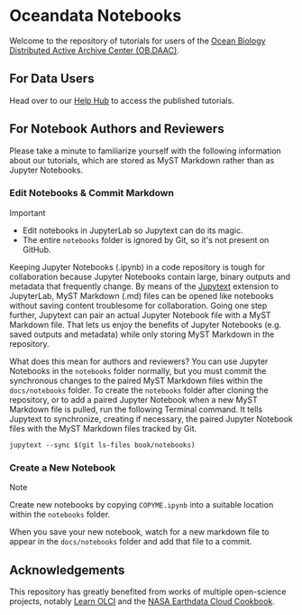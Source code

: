 # Oceandata Notebooks

Welcome to the repository of tutorials for users of the [Ocean Biology Distributed Active Archive Center (OB.DAAC)][OB].

[OB]: https://www.earthdata.nasa.gov/centers/ob-daac

## For Data Users

Head over to our [Help Hub] to access the published tutorials.

[Help Hub]: https://nasa.github.io/oceandata-notebooks/

## For Notebook Authors and Reviewers

Please take a minute to familiarize yourself with the following information about our tutorials, which are stored as MyST Markdown rather than as Jupyter Notebooks.

### Edit Notebooks & Commit Markdown

> [!IMPORTANT]
> - Edit notebooks in JupyterLab so Jupytext can do its magic.
> - The entire `notebooks` folder is ignored by Git, so it's not present on GitHub.

Keeping Jupyter Notebooks (.ipynb) in a code repository is tough for collaboration because Jupyter Notebooks contain large, binary outputs and metadata that frequently change.
By means of the [Jupytext] extension to JupyterLab, MyST Markdown (.md) files can be opened like notebooks without saving content troublesome for collaboration.
Going one step further, Jupytext can pair an actual Jupyter Notebook file with a MyST Markdown file.
That lets us enjoy the benefits of Jupyter Notebooks (e.g. saved outputs and metadata) while only storing MyST Markdown in the repository.

What does this mean for authors and reviewers?
You can use Jupyter Notebooks in the `notebooks` folder normally, but you must commit the synchronous changes to the paired MyST Markdown files within the `docs/notebooks` folder.
To create the `notebooks` folder after cloning the repository, or to add a paired Jupyter Notebook when a new MyST Markdown file is pulled, run the following Terminal command.
It tells Jupytext to synchronize, creating if necessary, the paired Jupyter Notebook files with the MyST Markdown files tracked by Git.

```shell
jupytext --sync $(git ls-files book/notebooks)
```

[Jupytext]: https://jupytext.readthedocs.io/

### Create a New Notebook

> [!NOTE]
> Create new notebooks by copying `COPYME.ipynb` into a suitable location within the `notebooks` folder.

When you save your new notebook, watch for a new markdown file to appear in the `docs/notebooks` folder and add that file to a commit.

## Acknowledgements

This repository has greatly benefited from works of multiple open-science projects, notably [Learn OLCI] and the [NASA Earthdata Cloud Cookbook].

[Learn OLCI]: https://github.com/wekeo/learn-olci
[NASA Earthdata Cloud Cookbook]: https://nasa-openscapes.github.io/earthdata-cloud-cookbook
